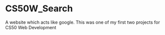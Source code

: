 # CS50W_Search

A website which acts like google. This was one of my first two projects for CS50 Web Development
